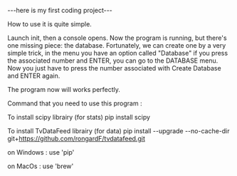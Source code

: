 ---here is my first coding project---


How to use it is quite simple.

Launch init, then a console opens. Now the program is running, but there's one missing piece: the database. Fortunately, we can create one by a very simple trick, in the menu you have an option called "Database" if you press the associated number and ENTER, you can go to the DATABASE menu.
Now you just have to press the number associated with Create Database and ENTER again. 

The program now will works perfectly.



Command that you need to use this program : 

To install scipy librairy (for stats)
pip install scipy

To install TvDataFeed librairy (for data)
pip install --upgrade --no-cache-dir git+https://github.com/rongardF/tvdatafeed.git

on Windows :
use 'pip'

on MacOs :
use 'brew'
